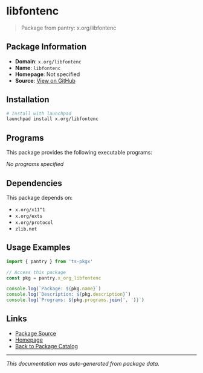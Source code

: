 # libfontenc

> Package from pantry: x.org/libfontenc

## Package Information

- **Domain**: `x.org/libfontenc`
- **Name**: `libfontenc`
- **Homepage**: Not specified
- **Source**: [View on GitHub](https://github.com/pkgxdev/pantry/tree/main/projects/x.org/libfontenc/package.yml)

## Installation

```bash
# Install with launchpad
launchpad install x.org/libfontenc
```

## Programs

This package provides the following executable programs:

*No programs specified*

## Dependencies

This package depends on:

- `x.org/x11^1`
- `x.org/exts`
- `x.org/protocol`
- `zlib.net`

## Usage Examples

```typescript
import { pantry } from 'ts-pkgx'

// Access this package
const pkg = pantry.x_org_libfontenc

console.log(`Package: ${pkg.name}`)
console.log(`Description: ${pkg.description}`)
console.log(`Programs: ${pkg.programs.join(', ')}`)
```

## Links

- [Package Source](https://github.com/pkgxdev/pantry/tree/main/projects/x.org/libfontenc/package.yml)
- [Homepage](#)
- [Back to Package Catalog](../package-catalog.md)

---

*This documentation was auto-generated from package data.*
